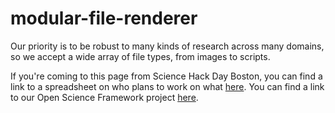 modular-file-renderer
=====================
Our priority is to be robust to many kinds of research across many domains, so we accept a wide array of file types, from images to scripts.

If you're coming to this page from Science Hack Day Boston, you can find a link to a spreadsheet on who plans to work on what [here](https://openscienceframework.org/project/5G8bY/wiki/home). You can find a link to our Open Science Framework project [here](https://docs.google.com/spreadsheet/ccc?key=0AiqGQUg1pLpKdENmRlFSNW5EV3JSdW5SaXgtaUlGV2c&usp=drive_web#gid=0).
